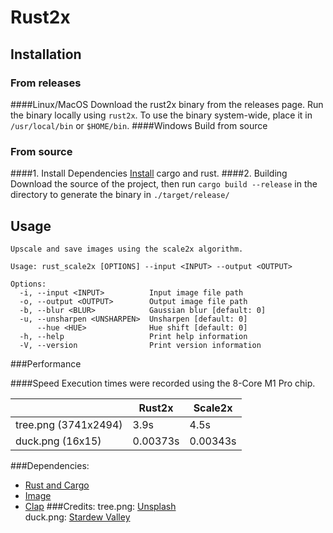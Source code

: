 # Rust2x
## Installation
### From releases
####Linux/MacOS
Download the rust2x binary from the releases page. Run the binary locally using `rust2x`. To use the binary system-wide, place it in `/usr/local/bin` or `$HOME/bin`.
####Windows
Build from source
### From source
####1. Install Dependencies
[Install](https://doc.rust-lang.org/cargo/getting-started/installation.html) cargo and rust. 
####2. Building
Download the source of the project, then run ```cargo build --release``` in the directory to generate the binary in `./target/release/`
## Usage
```
Upscale and save images using the scale2x algorithm.

Usage: rust_scale2x [OPTIONS] --input <INPUT> --output <OUTPUT>

Options:
  -i, --input <INPUT>          Input image file path
  -o, --output <OUTPUT>        Output image file path
  -b, --blur <BLUR>            Gaussian blur [default: 0]
  -u, --unsharpen <UNSHARPEN>  Unsharpen [default: 0]
      --hue <HUE>              Hue shift [default: 0]
  -h, --help                   Print help information
  -V, --version                Print version information

```
###Performance

####Speed
Execution times were recorded using the 8-Core M1 Pro chip.

| | Rust2x  | Scale2x |
| ------------- | ------------- | ------------- |
| tree.png (3741x2494) | 3.9s  | 4.5s  |
| duck.png (16x15) | 0.00373s | 0.00343s  |

###Dependencies:
- [Rust and Cargo](http://rust-lang.org/)
- [Image](https://docs.rs/image/0.24.5/image/)
- [Clap](https://docs.rs/clap/4.1.4/clap/)
###Credits:
tree.png: [Unsplash](https://unsplash.com/photos/tGTVxeOr_Rs)  
duck.png: [Stardew Valley](https://www.stardewvalley.net)